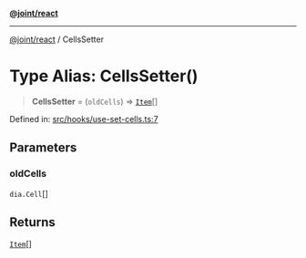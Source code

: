 [**@joint/react**](../README.md)

***

[@joint/react](../README.md) / CellsSetter

# Type Alias: CellsSetter()

> **CellsSetter** = (`oldCells`) => [`Item`](Item.md)[]

Defined in: [src/hooks/use-set-cells.ts:7](https://github.com/samuelgja/joint/blob/main/packages/joint-react/src/hooks/use-set-cells.ts#L7)

## Parameters

### oldCells

`dia.Cell`[]

## Returns

[`Item`](Item.md)[]
